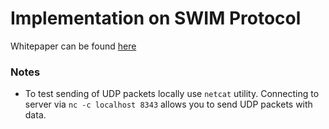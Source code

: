 # Implementation on SWIM Protocol

Whitepaper can be found [here](http://www.cs.cornell.edu/~asdas/research/dsn02-SWIM.pdf)


### Notes

- To test sending of UDP packets locally use `netcat` utility. Connecting to server via `nc -c localhost 8343` allows you to send UDP packets with data.
